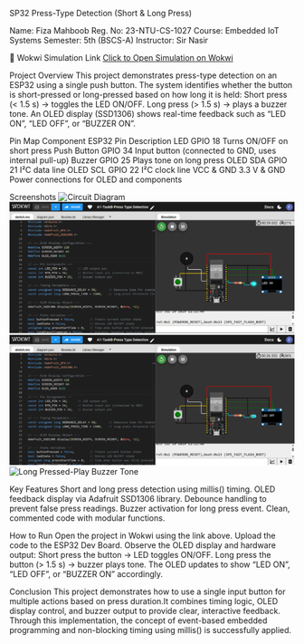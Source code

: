 SP32 Press-Type Detection (Short & Long Press)

Name: Fiza Mahboob
Reg. No: 23-NTU-CS-1027
Course: Embedded IoT Systems
Semester: 5th (BSCS-A)
Instructor: Sir Nasir

🔗 Wokwi Simulation Link
[Click to Open Simulation on Wokwi](https://wokwi.com/projects/445820132518696961)

Project Overview
This project demonstrates press-type detection on an ESP32 using a single push button.
The system identifies whether the button is short-pressed or long-pressed based on how long it is held:
Short press (< 1.5 s) → toggles the LED ON/OFF.
Long press (> 1.5 s) → plays a buzzer tone.
An OLED display (SSD1306) shows real-time feedback such as “LED ON”, “LED OFF”, or “BUZZER ON”.

Pin Map
Component	ESP32 Pin	  Description
LED	        GPIO 18	      Turns ON/OFF on short press
Push Button	GPIO 34	      Input button (connected to GND, uses internal pull-up)
Buzzer	    GPIO 25	      Plays tone on long press
OLED SDA	GPIO 21	      I²C data line
OLED SCL	GPIO 22	      I²C clock line
VCC & GND	3.3 V & GND	  Power connections for OLED and components

Screenshots
![Circuit Diagram](Screenshots/Circuit%20Diagram.jpg)
![Short Pressed-LED ON](Screenshots/ShortPressed-LED-ON.png)
![Short Pressed-LED OFF](Screenshots/ShortPressed-LED-OFF.png)
![Long Pressed-Play Buzzer Tone](Screenshots/LongPresses-BuzzerTone)


Key Features
Short and long press detection using millis() timing.
OLED feedback display via Adafruit SSD1306 library.
Debounce handling to prevent false press readings.
Buzzer activation for long press event.
Clean, commented code with modular functions.

How to Run
Open the project in Wokwi using the link above.
Upload the code to the ESP32 Dev Board.
Observe the OLED display and hardware output:
Short press the button → LED toggles ON/OFF.
Long press the button (> 1.5 s) → buzzer plays tone.
The OLED updates to show “LED ON”, “LED OFF”, or “BUZZER ON” accordingly.

Conclusion
This project demonstrates how to use a single input button for multiple actions based on press duration.It combines timing logic, OLED display control, and buzzer output to provide clear, interactive feedback.
Through this implementation, the concept of event-based embedded programming and non-blocking timing using millis() is successfully applied.